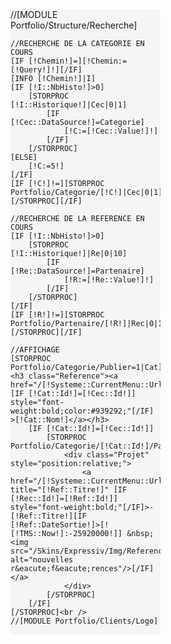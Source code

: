 <div style="width:240px;float:left;display:block;position:relative;background-color:#F5F5F5;">
	//[MODULE Portfolio/Structure/Recherche]

	//RECHERCHE DE LA CATEGORIE EN COURS
	[IF [!Chemin!]=][!Chemin:=[!Query!]!][/IF]
	[INFO [!Chemin!]|I]
	[IF [!I::NbHisto!]>0]
		[STORPROC [!I::Historique!]|Cec|0|1]
			[IF [!Cec::DataSource!]=Categorie]
				[!C:=[!Cec::Value!]!]
			[/IF]
		[/STORPROC]
	[ELSE]
		[!C:=5!]
	[/IF]
	[IF [!C!]!=][STORPROC Portfolio/Categorie/[!C!]|Cec|0|1][/STORPROC][/IF]

	//RECHERCHE DE LA REFERENCE EN COURS
	[IF [!I::NbHisto!]>0]
		[STORPROC [!I::Historique!]|Re|0|10]
			[IF [!Re::DataSource!]=Partenaire]
				[!R:=[!Re::Value!]!]
			[/IF]
		[/STORPROC]
	[/IF]
	[IF [!R!]!=][STORPROC Portfolio/Partenaire/[!R!]|Rec|0|1][/STORPROC][/IF]

	//AFFICHAGE
	[STORPROC Portfolio/Categorie/Publier=1|Cat]
	<h3 class="Reference"><a href="/[!Systeme::CurrentMenu::Url!]/Categorie/[!Cat::Url!]" [IF [!Cat::Id!]=[!Cec::Id!]] style="font-weight:bold;color:#939292;"[/IF] >[!Cat::Nom!]</a></h3>
		[IF [!Cat::Id!]=[!Cec::Id!]]
			[STORPROC Portfolio/Categorie/[!Cat::Id!]/Partenaire/Publier=1|Ref|0|100|DateCollaboration|DESC]
				<div class="Projet" style="position:relative;">
					<a href="/[!Systeme::CurrentMenu::Url!]/Categorie/[!Cat::Url!]/Reference/[!Ref::Url!]" title="[!Ref::Titre!]" [IF [!Rec::Id!]=[!Ref::Id!]] style="font-weight:bold;"[/IF]>- [!Ref::Titre!][IF [!Ref::DateSortie!]>[![!TMS::Now!]:-25920000!]] &nbsp; <img src="/Skins/Expressiv/Img/References/BoutonNew.png" alt="nouvelles r&eacute;f&eacute;rences"/>[/IF]</a> 
				</div>
			[/STORPROC]
		[/IF]
	[/STORPROC]<br />
	//[MODULE Portfolio/Clients/Logo]
</div>